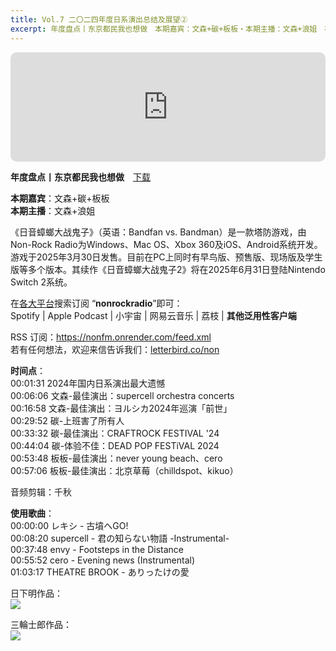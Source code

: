 ```yaml
---
title: Vol.7 二〇二四年度日系演出总结及展望②
excerpt: 年度盘点丨东京都民我也想做　本期嘉宾：文森+碳+板板・本期主播：文森+浪姐　在各大平台搜索订阅 “nonrockradio”即可
---
```


<iframe allow="autoplay *; encrypted-media *; fullscreen *; clipboard-write" frameborder="0" height="175" style="width:100%;max-width:660px;overflow:hidden;border-radius:10px;" sandbox="allow-forms allow-popups allow-same-origin allow-scripts allow-storage-access-by-user-activation allow-top-navigation-by-user-activation" src="https://embed.podcasts.apple.com/cn/podcast/id1630413360?i=1000701439659"></iframe>  

**年度盘点丨东京都民我也想做**　[下载](https://dts.podtrac.com/redirect.mp3/baabao-episode-stream-set.s3.amazonaws.com/a45c61c867394f7e948f1b9fca2ecdf5--202503301159421743335982.mp3)  
  
**本期嘉宾**：文森+碳+板板  
**本期主播**：文森+浪姐  
  
《日音蟑螂大战鬼子》（英语：Bandfan vs. Bandman）是一款塔防游戏，由Non-Rock Radio为Windows、Mac OS、Xbox 360及iOS、Android系统开发。游戏于2025年3月30日发售。目前在PC上同时有早鸟版、预售版、现场版及学生版等多个版本。其续作《日音蟑螂大战鬼子2》将在2025年6月31日登陆Nintendo Switch 2系统。  
  
在[各大平台](https://nonfm.onrender.com/)搜索订阅 “**nonrockradio**”即可：  
Spotify | Apple Podcast | 小宇宙 | 网易云音乐 | 荔枝 | **其他泛用性客户端**  
  
RSS 订阅：https://nonfm.onrender.com/feed.xml  
若有任何想法，欢迎来信告诉我们：[letterbird.co/non](https://letterbird.co/non)  
  
**时间点**：  
00:01:31 2024年国内日系演出最大遗憾  
00:06:06 文森-最佳演出：supercell orchestra concerts  
00:16:58 文森-最佳演出：ヨルシカ2024年巡演「前世」  
00:29:52 碳-上班害了所有人  
00:33:32 碳-最佳演出：CRAFTROCK FESTIVAL '24  
00:44:04 碳-体验不佳：DEAD POP FESTiVAL 2024  
00:53:48 板板-最佳演出：never young beach、cero  
00:57:06 板板-最佳演出：北京草莓（chilldspot、kikuo）  
  
音频剪辑：千秋  
  
**使用歌曲**：  
00:00:00 レキシ - 古墳へGO!  
00:08:20 supercell - 君の知らない物語 -Instrumental-  
00:37:48 envy - Footsteps in the Distance  
00:55:52 cero - Evening news (Instrumental)  
01:03:17 THEATRE BROOK - ありったけの愛  
  
日下明作品：  
![](https://i1.wp.com/raw.githubusercontent.com/nonfm/blog/master/img/07-2.jpg)  
  
三輪士郎作品：  
![](https://i1.wp.com/raw.githubusercontent.com/nonfm/blog/master/img/07-1.jpg)
